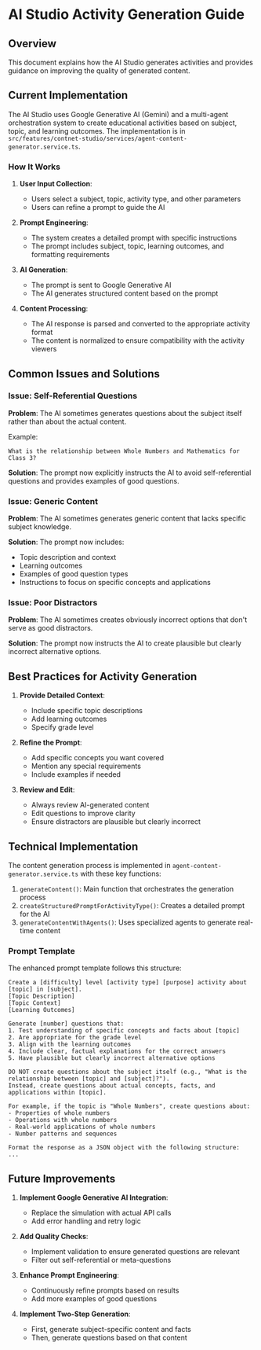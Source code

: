 # AI Studio Activity Generation Guide

## Overview

This document explains how the AI Studio generates activities and provides guidance on improving the quality of generated content.

## Current Implementation

The AI Studio uses Google Generative AI (Gemini) and a multi-agent orchestration system to create educational activities based on subject, topic, and learning outcomes. The implementation is in `src/features/contnet-studio/services/agent-content-generator.service.ts`.

### How It Works

1. **User Input Collection**:
   - Users select a subject, topic, activity type, and other parameters
   - Users can refine a prompt to guide the AI

2. **Prompt Engineering**:
   - The system creates a detailed prompt with specific instructions
   - The prompt includes subject, topic, learning outcomes, and formatting requirements

3. **AI Generation**:
   - The prompt is sent to Google Generative AI
   - The AI generates structured content based on the prompt

4. **Content Processing**:
   - The AI response is parsed and converted to the appropriate activity format
   - The content is normalized to ensure compatibility with the activity viewers

## Common Issues and Solutions

### Issue: Self-Referential Questions

**Problem**: The AI sometimes generates questions about the subject itself rather than about the actual content.

Example:
```
What is the relationship between Whole Numbers and Mathematics for Class 3?
```

**Solution**: The prompt now explicitly instructs the AI to avoid self-referential questions and provides examples of good questions.

### Issue: Generic Content

**Problem**: The AI sometimes generates generic content that lacks specific subject knowledge.

**Solution**: The prompt now includes:
- Topic description and context
- Learning outcomes
- Examples of good question types
- Instructions to focus on specific concepts and applications

### Issue: Poor Distractors

**Problem**: The AI sometimes creates obviously incorrect options that don't serve as good distractors.

**Solution**: The prompt now instructs the AI to create plausible but clearly incorrect alternative options.

## Best Practices for Activity Generation

1. **Provide Detailed Context**:
   - Include specific topic descriptions
   - Add learning outcomes
   - Specify grade level

2. **Refine the Prompt**:
   - Add specific concepts you want covered
   - Mention any special requirements
   - Include examples if needed

3. **Review and Edit**:
   - Always review AI-generated content
   - Edit questions to improve clarity
   - Ensure distractors are plausible but clearly incorrect

## Technical Implementation

The content generation process is implemented in `agent-content-generator.service.ts` with these key functions:

1. `generateContent()`: Main function that orchestrates the generation process
2. `createStructuredPromptForActivityType()`: Creates a detailed prompt for the AI
3. `generateContentWithAgents()`: Uses specialized agents to generate real-time content

### Prompt Template

The enhanced prompt template follows this structure:

```
Create a [difficulty] level [activity type] [purpose] activity about [topic] in [subject].
[Topic Description]
[Topic Context]
[Learning Outcomes]

Generate [number] questions that:
1. Test understanding of specific concepts and facts about [topic]
2. Are appropriate for the grade level
3. Align with the learning outcomes
4. Include clear, factual explanations for the correct answers
5. Have plausible but clearly incorrect alternative options

DO NOT create questions about the subject itself (e.g., "What is the relationship between [topic] and [subject]?").
Instead, create questions about actual concepts, facts, and applications within [topic].

For example, if the topic is "Whole Numbers", create questions about:
- Properties of whole numbers
- Operations with whole numbers
- Real-world applications of whole numbers
- Number patterns and sequences

Format the response as a JSON object with the following structure:
...
```

## Future Improvements

1. **Implement Google Generative AI Integration**:
   - Replace the simulation with actual API calls
   - Add error handling and retry logic

2. **Add Quality Checks**:
   - Implement validation to ensure generated questions are relevant
   - Filter out self-referential or meta-questions

3. **Enhance Prompt Engineering**:
   - Continuously refine prompts based on results
   - Add more examples of good questions

4. **Implement Two-Step Generation**:
   - First, generate subject-specific content and facts
   - Then, generate questions based on that content
